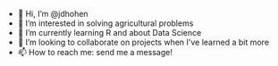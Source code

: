 - 👋 Hi, I’m @jdhohen
- 👀 I’m interested in solving agricultural problems
- 🌱 I’m currently learning R and about Data Science
- 💞️ I’m looking to collaborate on projects when I've learned a bit more
- 📫 How to reach me: send me a message!

<!---
jdhohen/jdhohen is a ✨ special ✨ repository because its `README.md` (this file) appears on your GitHub profile.
You can click the Preview link to take a look at your changes.
--->
